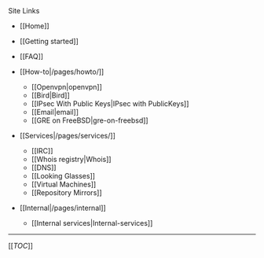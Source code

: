 <div class='toc-title'>Site Links</div>

 * [[Home]]
  * [[Getting started]]
  * [[FAQ]]

* [[How-to|/pages/howto/]]
  * [[Openvpn|openvpn]]
  * [[Bird|Bird]]
  * [[IPsec With Public Keys|IPsec with PublicKeys]]
  * [[Email|email]]
  * [[GRE on FreeBSD|gre-on-freebsd]]

* [[Services|/pages/services/]]
  * [[IRC]]
  * [[Whois registry|Whois]]
  * [[DNS]]
  * [[Looking Glasses]]
  * [[Virtual Machines]]
  * [[Repository Mirrors]]

* [[Internal|/pages/internal]]
  * [[Internal services|Internal-services]]


--------------

[[_TOC_]]